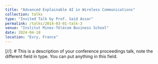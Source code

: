 ```yaml
---
title: "Advanced Explainable AI in Wireless Communications"
collection: talks
type: "Invited Talk by Prof. Saïd Assar"
permalink: /talks/2014-03-01-talk-3
venue: "Institut Mines-Télécom Business School"
date: 2024-04-18
location: "Evry, France"
---
```


[//]: # This is a description of your conference proceedings talk, note the different field in type. You can put anything in this field.
